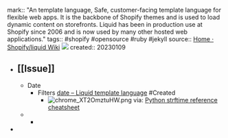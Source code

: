 mark:: "An template language, Safe, customer-facing template language for flexible web apps. It is the backbone of Shopify themes and is used to load dynamic content on storefronts. Liquid has been in production use at Shopify since 2006 and is now used by many other hosted web applications."
tags:: #shopify #opensource #ruby #jekyll
source:: [Home · Shopify/liquid Wiki](https://github.com/Shopify/liquid) ![](https://img.shields.io/github/stars/Shopify/liquid)
created:: 20230109
- ## [[Issue]]
  - Date
    - Filters [date – Liquid template language](https://shopify.github.io/liquid/filters/date/) #Created
      - ![chrome_XT2OmztuHW.png](../assets/chrome_XT2OmztuHW_1673325593575_0.png)
        via: [Python strftime reference cheatsheet](https://strftime.org/)
  -
    -
-